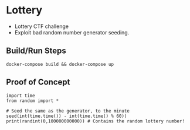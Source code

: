 # Lottery
- Lottery CTF challenge
- Exploit bad random number generator seeding. 

## Build/Run Steps

```
docker-compose build && docker-compose up  
```

## Proof of Concept

```
import time
from random import * 

# Seed the same as the generator, to the minute
seed(int(time.time()) - int(time.time() % 60))
print(randint(0,100000000000)) # Contains the random lottery number!

```
